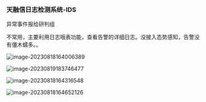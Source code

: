 ### 天融信日志检测系统-IDS

异常事件报给研判组

不常用，主要利用日志哦表功能，查看告警的详细日志。没接入态势感知，告警没有僵木蠕多。。

![image-20230818164006389](E:%5C%E7%AC%94%E8%AE%B0%5Cimage%5Cimage-20230818164006389.png)

![image-20230819183746477](E:%5C%E7%AC%94%E8%AE%B0%5Cimage%5Cimage-20230819183746477.png)

![image-20230818164316548](E:%5C%E7%AC%94%E8%AE%B0%5Cimage%5Cimage-20230818164316548.png)

![image-20230818164652126](E:%5C%E7%AC%94%E8%AE%B0%5Cimage%5Cimage-20230818164652126.png)